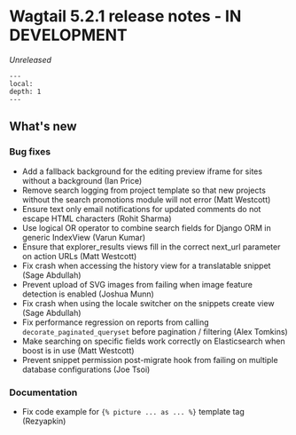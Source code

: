 # Wagtail 5.2.1 release notes - IN DEVELOPMENT

_Unreleased_

```{contents}
---
local:
depth: 1
---
```

## What's new


### Bug fixes

 * Add a fallback background for the editing preview iframe for sites without a background (Ian Price)
 * Remove search logging from project template so that new projects without the search promotions module will not error (Matt Westcott)
 * Ensure text only email notifications for updated comments do not escape HTML characters (Rohit Sharma)
 * Use logical OR operator to combine search fields for Django ORM in generic IndexView (Varun Kumar)
 * Ensure that explorer_results views fill in the correct next_url parameter on action URLs (Matt Westcott)
 * Fix crash when accessing the history view for a translatable snippet (Sage Abdullah)
 * Prevent upload of SVG images from failing when image feature detection is enabled (Joshua Munn)
 * Fix crash when using the locale switcher on the snippets create view (Sage Abdullah)
 * Fix performance regression on reports from calling `decorate_paginated_queryset` before pagination / filtering (Alex Tomkins)
 * Make searching on specific fields work correctly on Elasticsearch when boost is in use (Matt Westcott)
 * Prevent snippet permission post-migrate hook from failing on multiple database configurations (Joe Tsoi)

### Documentation

 * Fix code example for `{% picture ... as ... %}` template tag (Rezyapkin)
